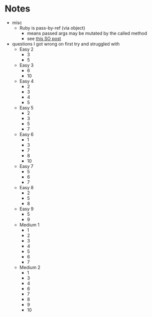 # Notes

- misc
  - Ruby is pass-by-ref (via object)
    - means passed args may be mutated by the called method
    - see [this SO post](https://stackoverflow.com/questions/1872110/is-ruby-pass-by-reference-or-by-value)
- questions I got wrong on first try and struggled with
  - Easy 2
    - 3
    - 5
  - Easy 3
    - 6
    - 10
  - Easy 4
    - 2
    - 3
    - 4
    - 5
  - Easy 5
    - 2
    - 3
    - 5
    - 7
  - Easy 6
    - 1
    - 3
    - 7
    - 8
    - 10
  - Easy 7
    - 5
    - 6
    - 7
  - Easy 8
    - 2
    - 5
    - 8
  - Easy 9
    - 5
    - 9
  - Medium 1
    - 1
    - 2
    - 3
    - 4
    - 5
    - 6
    - 7
  - Medium 2
    - 1
    - 3
    - 4
    - 6
    - 7
    - 8
    - 9
    - 10
